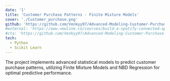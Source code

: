```yaml
---
date: '1'
title: 'Customer Purchase Patterns - Finite Mixture Models'
cover: './Customer_purchase.png'
github: 'https://github.com/Venkyy97/Advanced-Modeling-Customer-Purchase-Prediction'
#external: 'https://www.newline.co/courses/build-a-spotify-connected-app'
#cta: 'https://github.com/Venkyy97/Advanced-Modeling-Customer-Purchase-Prediction'
tech:
  - Python
  - Scikit Learn
---
```


The project implements advanced statistical models to predict customer purchase patterns, utilizing Finite Mixture Models and NBD Regression for optimal predictive performance.
